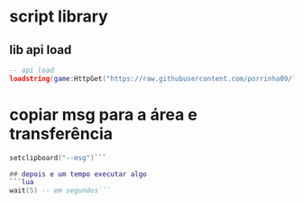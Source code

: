 # script library

## lib api load
```lua
-- api load
loadstring(game:HttpGet("https://raw.githubusercontent.com/porrinha09/lib_script/main/api%20load.lua"))()
```

# copiar msg para a área e transferência
```lua
setclipboard("--msg")```

## depois e um tempo executar algo
```lua
wait(5) -- em segundos```

